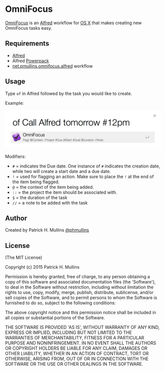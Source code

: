 # OmniFocus

[OmniFocus](https://www.omnigroup.com/omnifocus) is an [Alfred](http://www.alfredapp.com/) workflow for [OS X](https://www.apple.com/osx/)
that makes creating new OmniFocus tasks easy.

## Requirements

- [Alfred](http://www.alfredapp.com/)
- Alfred [Powerpack](http://www.alfredapp.com/powerpack/)
- [net.pmullins.omnifocus.alfred](https://github.com/phmullins/alfred-workflows/tree/master/net.pmullins.omnifocus) workflow

## Usage

Type `of` in Alfred followed by the task you would like to create.

Example:

!["OmniFocus Workflow"](https://github.com/phmullins/alfred-workflows/blob/master/net.pmullins.omnifocus/assets/alfred_omnifocus_ss.png)

Modifiers:

- `#` = indicates the Due date. One instance of `#` indicates the creation date, while two will create a start date and a due date. 
- `!` = used for flagging an action. Make sure to place the `!` at the end of the item being flagged.
- `@` = the context of the item being added.
- `::` = the project the item should be associated with.
- `$` = the duration of the task
- `//` = a note to be added with the task

## Author
Created by Patrick H. Mullins [@phmullins ](https://twitter.com/phmullins)

## License

(The MIT License)

Copyright (c) 2015 Patrick H. Mullins

Permission is hereby granted, free of charge, to any person obtaining
a copy of this software and associated documentation files (the
'Software'), to deal in the Software without restriction, including
without limitation the rights to use, copy, modify, merge, publish,
distribute, sublicense, and/or sell copies of the Software, and to
permit persons to whom the Software is furnished to do so, subject to
the following conditions:

The above copyright notice and this permission notice shall be
included in all copies or substantial portions of the Software.

THE SOFTWARE IS PROVIDED 'AS IS', WITHOUT WARRANTY OF ANY KIND,
EXPRESS OR IMPLIED, INCLUDING BUT NOT LIMITED TO THE WARRANTIES OF
MERCHANTABILITY, FITNESS FOR A PARTICULAR PURPOSE AND NONINFRINGEMENT.
IN NO EVENT SHALL THE AUTHORS OR COPYRIGHT HOLDERS BE LIABLE FOR ANY
CLAIM, DAMAGES OR OTHER LIABILITY, WHETHER IN AN ACTION OF CONTRACT,
TORT OR OTHERWISE, ARISING FROM, OUT OF OR IN CONNECTION WITH THE
SOFTWARE OR THE USE OR OTHER DEALINGS IN THE SOFTWARE.